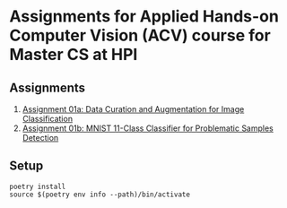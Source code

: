 # Assignments for Applied Hands-on Computer Vision (ACV) course for Master CS at HPI

## Assignments
1. [Assignment 01a: Data Curation and Augmentation for Image Classification](src/assignment01a.ipynb)
2. [Assignment 01b: MNIST 11-Class Classifier for Problematic Samples Detection](src/assignment01b.ipynb)

## Setup
```
poetry install
source $(poetry env info --path)/bin/activate
```

